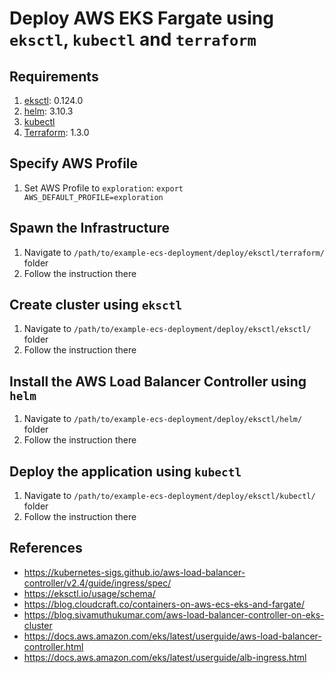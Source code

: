 # Deploy AWS EKS Fargate using `eksctl`, `kubectl` and `terraform`

## Requirements
1. [eksctl](https://github.com/aws/amazon-ecs-cli#installing): 0.124.0
2. [helm](https://helm.sh/docs/intro/install/): 3.10.3
3. [kubectl](https://eksctl.io/introduction/#installation)
4. [Terraform](https://developer.hashicorp.com/terraform/tutorials/aws-get-started/install-cli): 1.3.0

## Specify AWS Profile
1. Set AWS Profile to `exploration`: `export AWS_DEFAULT_PROFILE=exploration`

## Spawn the Infrastructure
1. Navigate to `/path/to/example-ecs-deployment/deploy/eksctl/terraform/` folder
2. Follow the instruction there

## Create cluster using `eksctl`
1. Navigate to `/path/to/example-ecs-deployment/deploy/eksctl/eksctl/` folder
2. Follow the instruction there

## Install the AWS Load Balancer Controller using `helm`
1. Navigate to `/path/to/example-ecs-deployment/deploy/eksctl/helm/` folder
2. Follow the instruction there

## Deploy the application using `kubectl`
1. Navigate to `/path/to/example-ecs-deployment/deploy/eksctl/kubectl/` folder
2. Follow the instruction there

## References
- https://kubernetes-sigs.github.io/aws-load-balancer-controller/v2.4/guide/ingress/spec/
- https://eksctl.io/usage/schema/
- https://blog.cloudcraft.co/containers-on-aws-ecs-eks-and-fargate/
- https://blog.sivamuthukumar.com/aws-load-balancer-controller-on-eks-cluster
- https://docs.aws.amazon.com/eks/latest/userguide/aws-load-balancer-controller.html
- https://docs.aws.amazon.com/eks/latest/userguide/alb-ingress.html
